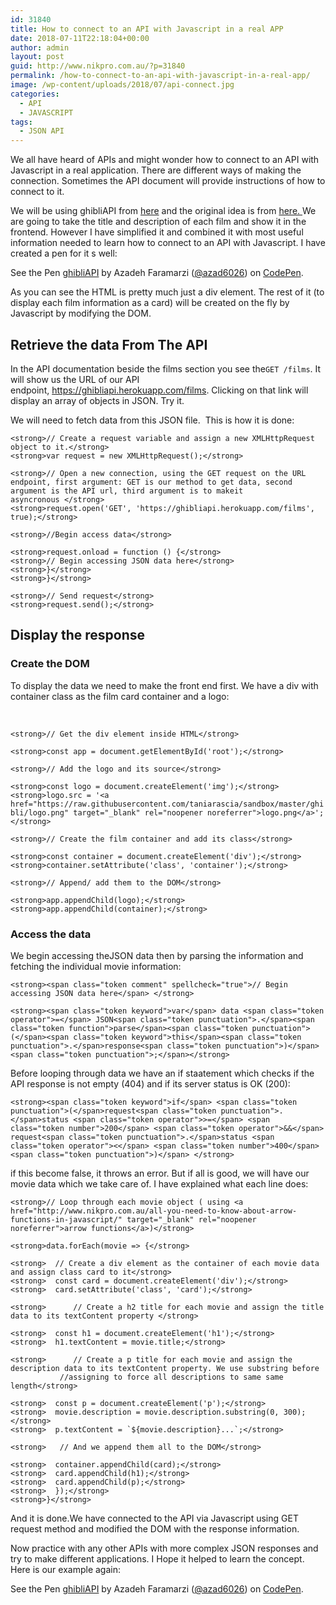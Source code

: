 ```yaml
---
id: 31840
title: How to connect to an API with Javascript in a real APP
date: 2018-07-11T22:18:04+00:00
author: admin
layout: post
guid: http://www.nikpro.com.au/?p=31840
permalink: /how-to-connect-to-an-api-with-javascript-in-a-real-app/
image: /wp-content/uploads/2018/07/api-connect.jpg
categories:
  - API
  - JAVASCRIPT
tags:
  - JSON API
---
```

We all have heard of APIs and might wonder how to connect to an API with Javascript in a real application. There are different ways of making the connection. Sometimes the API document will provide instructions of how to connect to it.

We will be using ghibliAPI from <a href="https://ghibliapi.herokuapp.com/" target="_blank" rel="noopener noreferrer">here</a> and the original idea is from <a href="https://www.taniarascia.com/how-to-connect-to-an-api-with-javascript/" target="_blank" rel="noopener noreferrer">here. </a>We are going to take the title and description of each film and show it in the frontend. However I have simplified it and combined it with most useful information needed to learn how to connect to an API with Javascript. I have created a pen for it s well:

<p class="codepen" data-height="265" data-theme-id="0" data-slug-hash="xJbdEV" data-default-tab="css,result" data-user="azad6026" data-embed-version="2" data-pen-title="ghibliAPI">
  See the Pen <a href="https://codepen.io/azad6026/pen/xJbdEV/">ghibliAPI</a> by Azadeh Faramarzi (<a href="https://codepen.io/azad6026">@azad6026</a>) on <a href="https://codepen.io">CodePen</a>.
</p>



As you can see the HTML is pretty much just a div element. The rest of it (to display each film information as a card) will be created on the fly by Javascript by modifying the DOM. 

## Retrieve the data From The API

In the API documentation beside the films section you see the`GET /films`. It will show us the URL of our API endpoint, <a href="https://ghibliapi.herokuapp.com/films" target="_blank" rel="noopener noreferrer">https://ghibliapi.herokuapp.com/films</a>. Clicking on that link will display an array of objects in JSON. Try it. 

We will need to fetch data from this JSON file.  This is how it is done:

`<strong>// Create a request variable and assign a new XMLHttpRequest object to it.</strong>`  
`<strong>var request = new XMLHttpRequest();</strong>`

`<strong>// Open a new connection, using the GET request on the URL endpoint, first argument: GET is our method to get data, second argument is the API url, third argument is to makeit asyncronous </strong>`  
`<strong>request.open('GET', 'https://ghibliapi.herokuapp.com/films', true);</strong>`

`<strong>//Begin access data</strong>`

`<strong>request.onload = function () {</strong>`  
`<strong>// Begin accessing JSON data here</strong>`  
`<strong>}</strong>`  
`<strong>}</strong>`

`<strong>// Send request</strong>`  
`<strong>request.send();</strong>`

## Display the response

### Create the DOM

To display the data we need to make the front end first. We have a div with container class as the film card container and a logo:

&nbsp;

`<strong>// Get the div element inside HTML</strong>`

`<strong>const app = document.getElementById('root');</strong>`

`<strong>// Add the logo and its source</strong>`

`<strong>const logo = document.createElement('img');</strong>`  
`<strong>logo.src = '<a href="https://raw.githubusercontent.com/taniarascia/sandbox/master/ghibli/logo.png" target="_blank" rel="noopener noreferrer">logo.png</a>';</strong>`

`<strong>// Create the film container and add its class</strong>`

`<strong>const container = document.createElement('div');</strong>`  
`<strong>container.setAttribute('class', 'container');</strong>`

`<strong>// Append/ add them to the DOM</strong>`

`<strong>app.appendChild(logo);</strong>`  
`<strong>app.appendChild(container);</strong>`

### Access the data

We begin accessing theJSON data then by parsing the information and fetching the individual movie information:

`<strong><span class="token comment" spellcheck="true">// Begin accessing JSON data here</span> </strong>`

`<strong><span class="token keyword">var</span> data <span class="token operator">=</span> JSON<span class="token punctuation">.</span><span class="token function">parse</span><span class="token punctuation">(</span><span class="token keyword">this</span><span class="token punctuation">.</span>response<span class="token punctuation">)</span><span class="token punctuation">;</span></strong>`

Before looping through data we have an if staatement which checks if the API response is not empty (404) and if its server status is OK (200):

`<strong><span class="token keyword">if</span> <span class="token punctuation">(</span>request<span class="token punctuation">.</span>status <span class="token operator">>=</span> <span class="token number">200</span> <span class="token operator">&&</span> request<span class="token punctuation">.</span>status <span class="token operator"><</span> <span class="token number">400</span><span class="token punctuation">)</span> </strong>`

if this become false, it throws an error. But if all is good, we will have our movie data which we take care of. I have explained what each line does:

`<strong>// Loop through each movie object ( using <a href="http://www.nikpro.com.au/all-you-need-to-know-about-arrow-functions-in-javascript/" target="_blank" rel="noopener noreferrer">arrow functions</a>)</strong>`

`<strong>data.forEach(movie => {</strong>`

`<strong>  // Create a div element as the container of each movie data and assign class card to it</strong>`  
`<strong>  const card = document.createElement('div');</strong>`  
`<strong>  card.setAttribute('class', 'card');</strong>`

`<strong>      // Create a h2 title for each movie and assign the title data to its textContent property </strong>`

`<strong>  const h1 = document.createElement('h1');</strong>`  
`<strong>  h1.textContent = movie.title;</strong>`

`<strong>      // Create a p title for each movie and assign the description data to its textContent property. We use substring before             //assigning to force all descriptions to same same length</strong>`

`<strong>  const p = document.createElement('p');</strong>`  
`<strong>  movie.description = movie.description.substring(0, 300);</strong>`  
``<strong>  p.textContent = `${movie.description}...`;</strong>``

`<strong>   // And we append them all to the DOM</strong>`

`<strong>  container.appendChild(card);</strong>`  
`<strong>  card.appendChild(h1);</strong>`  
`<strong>  card.appendChild(p);</strong>`  
`<strong>  });</strong>`  
`<strong>}</strong>`

And it is done.We have connected to the API via Javascript using GET request method and modified the DOM with the response information.

Now practice with any other APIs with more complex JSON responses and try to make different applications. I Hope it helped to learn the concept. Here is our example again:

<p class="codepen" data-height="265" data-theme-id="0" data-slug-hash="xJbdEV" data-default-tab="css,result" data-user="azad6026" data-embed-version="2" data-pen-title="ghibliAPI">
  See the Pen <a href="https://codepen.io/azad6026/pen/xJbdEV/">ghibliAPI</a> by Azadeh Faramarzi (<a href="https://codepen.io/azad6026">@azad6026</a>) on <a href="https://codepen.io">CodePen</a>.
</p>